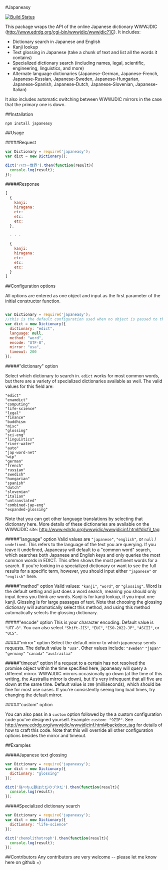 #Japaneasy

[![Build Status](https://travis-ci.org/rewonc/japaneasy.svg?branch=master)](https://travis-ci.org/rewonc/japaneasy)

This package wraps the API of the online Japanese dictionary WWWJDIC (http://www.edrdg.org/cgi-bin/wwwjdic/wwwjdic?1C). It includes:
- Dictionary search in Japanese and English 
- Kanji lookup
- Text glossing in Japanese (take a chunk of text and list all the words it contains)
- Specialized dictionary search (including names, legal, scientific, engineering, linguistics, and more)
- Alternate language dictionaries (Japanese-German, Japanese-French, Japanese-Russian, Japanese-Sweden, Japanese-Hungarian, Japanese-Spanish, Japanese-Dutch, Japanese-Slovenian, Japanese-Italian)

It also includes automatic switching between WWWJDIC mirrors in the case that the primary one is down. 

##Installation

`npm install japaneasy`

##Usage

#####Request

```javascript
var Dictionary = require('japaneasy');
var dict = new Dictionary();

dict('ハロー世界').then(function(result){
  console.log(result);
});

```

#####Response
```javascript
[
  {
    kanji:
    hiragana:
    etc:
    etc:
    etc:
  }, 

  . . .

  {
    kanji:
    hiragana:
    etc:
    etc:
    etc:
  }
]

```


##Configuration options

All options are entered as one object and input as the first parameter of the initial constructor function.

```javascript

var Dictionary = require('japaneasy');
//this is the default configuration used when no object is passed to the constructor
var dict = new Dictionary({
  dictionary: "edict",
  language: null,
  method: "word",
  encode: "UTF-8",
  mirror: "usa",
  timeout: 200
});
```

#####"dictionary" option

Select which dictionary to search in. `edict` works for most common words, but there are a variety of specialized dictionaries available as well. The valid values for this field are:
```
"edict"
"enamdict"
"computing"
"life-science"
"legal"
"finance"
"buddhism
"misc"
"glossing"
"sci-eng"
"linguistics"
"river-water"
"auto"
"jap-word-net"
"wip"
"german"
"french"
"russian"
"swedish"
"hungarian"
"spanish"
"dutch"
"slovenian"
"italian"
"untranslated"
"combined-jap-eng"
"expanded-glossing"
```
Note that you can get other language translations by selecting that dictionary here. More details of these dictionaries are available on the WWWJDIC site: http://www.edrdg.org/wwwjdic/wwwjdicinf.html#dicfil_tag

#####"language" option
Valid values are `"japanese"`, `"english"`, or `null` / `undefined`.  This refers to the language of the text you are querying.
If you leave it undefined, Japaneasy will default to a "common word" search, which searches both Japanese and English keys and only queries the most common words in EDICT. This often shows the most pertinent words for a search. If you're looking in a specialized dictionary or want to see the full results for a specific term, however, you should input either `"japanese"` or `"english"` here. 

#####"method" option
Valid values: `"kanji"`, `"word"`, or `"glossing"`. 
Word is the default setting and just does a word search, meaning you should only input items you think are words.
Kanji is for kanji lookup, if you input one kanji.
Glossing is for large passages of text. Note that choosing the glossing dictionary will automatically select this method, and using this method automatically selects the glossing dictionary.


#####"encode" option
This is your character encoding. Default value is `"UTF-8"`.  You can also select `"Shift-JIS"`, `"EUC"`, `"ISO-2022-JP"`, `"ASCII"`, or `"UCS"`. 


#####"mirror" option
Select the default mirror to which japaneasy sends requests. The default value is `"usa"`. Other values include:
`"sweden"`
`"japan"`
`"germany"`
`"canada"`
`"austrailia"`

#####"timeout" option
If a request to a certain has not resolved the promise object within the time specified here, japaneasy will query a different mirror.  WWWJDIC mirrors occasionally go down (at the time of this writing, the Austrailia mirror is down), but it's very infrequent that all five are down at the same time. 
Default value is `200` (milliseconds), which should be fine for most use cases. If you're consistently seeing long load times, try changing the default mirror. 

#####"custom" option

You can also pass in a `custom` option followed by the a custom configuration code you've designed yourself. Example: `custom: "9ZIP"`.  See http://www.edrdg.org/wwwjdic/wwwjdicinf.html#backdoor_tag for details of how to craft this code. Note that this will override all other configuration options besides the mirror and timeout. 


##Examples

#####Japanese text glossing

```javascript
var Dictionary = require('japaneasy');
var dict = new Dictionary({
  dictionary: "glossing"
});

dict('飛べねぇ豚はただのブタだ').then(function(result){
  console.log(result);
});

```

#####Specialized dictionary search

```javascript
var Dictionary = require('japaneasy');
var dict = new Dictionary({
  dictionary: "life-science"
});

dict('chemolithotroph').then(function(result){
  console.log(result);
});

```


##Contributors
Any contributors are very welcome -- please let me know here on github =)

